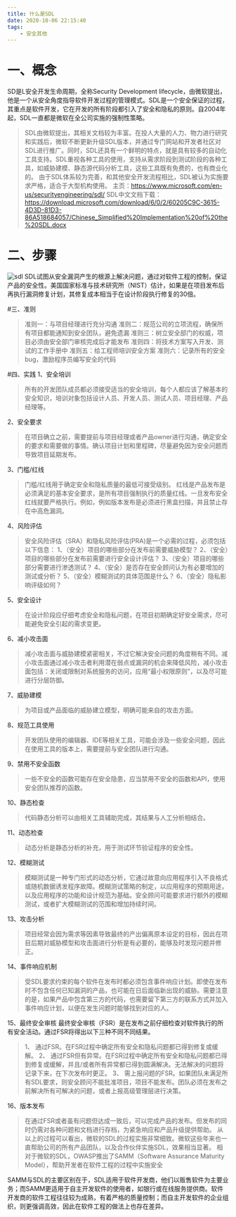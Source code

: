 ```yaml
---
title: 什么是SDL
date: 2020-10-06 22:15:40
tags:
    - 安全其他
---
```


# 一、概念
SD是L安全开发生命周期，全称Security Development lifecycle，由微软提出，他是一个从安全角度指导软件开发过程的管理模式。SDL是一个安全保证的过程，其重点是软件开发，它在开发的所有阶段都引入了安全和隐私的原则。自2004年起，SDL一直都是微软在全公司实施的强制性策略。

<!--more-->

>SDL由微软提出，其相关文档较为丰富。在投人大量的人力、物力进行研究和实践后，微软不断更新升级SDL版本，并通过专门网站和开发者社区对SDL进行推广。同时，SDL还具有一个鲜明的特点，就是具有较多的自动化工具支持。SDL重视各种工具的使用，支持从需求阶段到测试阶段的各种工具，如威胁建模、静态源代码分析工具，这些工具既有免费的，也有商业化的。
由于SDL体系较为完善，和其他安全开发流程相比，SDL被认为实施要求严格，适合于大型机构使用。
主页：https://www.microsoft.com/en-us/securityengineering/sdl/
SDL中文文档下载：
https://download.microsoft.com/download/6/0/2/60205C9C-3615-4D3D-81D3-86A518684057/Chinese_Simplified%20Implementation%20of%20the%20SDL.docx

# 二、步骤

![sdl](SDL.png)
SDL试图从安全漏洞产生的根源上解决问题，通过对软件工程的控制，保证产品的安全性。美国国家标准与技术研究所（NIST）估计，如果是在项目发布后再执行漏洞修复计划，其修复成本相当于在设计阶段执行修复的30倍。

#三、准则
>准则一：与项目经理进行充分沟通
准则二：规范公司的立项流程，确保所有项目都能通知到安全团队，避免遗漏
准则三：树立安全部门的权威，项目必须由安全部门审核完成后才能发布
准则四：将技术方案写入开发、测试的工作手册中
准则五：给工程师培训安全方案
准则六：记录所有的安全bug，激励程序员编写安全的代码

#四、实践
1、安全培训
>所有的开发团队成员都必须接受适当的安全培训，每个人都应该了解基本的安全知识，培训对象包括设计人员、开发人员、测试人员、项目经理、产品经理等。

2、安全要求
>在项目确立之前，需要提前与项目经理或者产品owner进行沟通，确定安全的要求和需要做的事情。确认项目计划和里程碑，尽量避免因为安全问题而导致项目延期发布。

3、门槛/红线
>门槛/红线用于确定安全和隐私质量的最低可接受级别。
红线是产品发布是必须满足的基本安全要求，是所有项目强制执行的质量红线。一旦发布安全红线就要严格执行。例如，例如版本发布是必须进行黑盒扫描，并且禁止存在中高危漏洞。

4、风险评估
>安全风险评估（SRA）和隐私风险评估(PRA)是一个必需的过程，必须包括以下信息：
1、（安全）项目的哪些部分在发布前需要威胁模型？
2、（安全）项目的哪些部分在发布前需要进行安全设计评估？
3、（安全）项目的哪些部分需要进行渗透测试？
4、（安全）是否存在安全顾问认为有必要增加的测试或分析？
5、（安全）模糊测试的具体范围是什么？
6、（安全）隐私影响评级如何？

5、安全设计
>在设计阶段应仔细考虑安全和隐私问题，在项目初期确定好安全需求，尽可能避免安全引起的需求变更。

6、减小攻击面
>减小攻击面与威胁建模紧密相关，不过它解决安全问题的角度稍有不同。减小攻击面通过减小攻击者利用潜在弱点或漏洞的机会来降低风险，减小攻击面包括：关闭或限制对系统服务的访问，应用“最小权限原则”，以及尽可能进行分层防御。

7、威胁建模
>为项目或产品面临的威胁建立模型，明确可能来自的攻击方面。

8、规范工具使用
>开发团队使用的编辑器、IDE等相关工具，可能会涉及一些安全问题，因此在使用工具的版本上，需要提前与安全团队进行沟通。

9、禁用不安全函数
>一些不安全的函数可能存在安全隐患，应当禁用不安全的函数和API，使用安全团队推荐的函数。

10、静态检查
>代码静态分析可以由相关工具辅助完成，其结果与人工分析相结合。

11、动态检查
>动态分析是静态分析的补充，用于测试环节验证程序的安全性。

12、模糊测试
>模糊测试是一种专门形式的动态分析，它通过故意向应用程序引入不良格式或随机数据诱发程序故障。模糊测试策略的制定，以应用程序的预期用途，以及应用程序的功能和设计规范为基础。安全顾问可能要求进行额外的模糊测试，或者扩大模糊测试的范围和增加持续时间。

13、攻击分析
>项目经常会因为需求等因素导致最终的产出偏离原本设定的目标，因此在项目后期对威胁模型和攻击面进行分析是有必要的，能够及时发现问题并修正。

14、事件响应机制
>受SDL要求约束的每个软件在发布时都必须包含事件响应计划。即使在发布时不包含任何已知漏洞的产品，也可能在日后面临新出现的威胁。需要注意的是，如果产品中包含第三方的代码，也需要留下第三方的联系方式并加入事件响应计划，以便在发生问题时能够找到对应的人。

15、最终安全审核
最终安全审核（FSR）是在发布之前仔细检查对软件执行的所有安全活动。通过FSR将得出以下三种不同不同结果。
>1、 通过FSR。在FSR过程中确定所有安全和隐私问题都已得到修复或缓解。
2、 通过FSR但有异常。在FSR过程中确定所有安全和隐私问题都已得到修复或缓解，并且/或者所有异常都已得到圆满解决。无法解决的问题将记录下来，在下次发布时更正。
3、 需上报问题的FSR。如果团队未满足所有SDL要求，则安全顾问不能批准项目，项目不能发布。团队必须在发布之前解决所有可解决的问题，或者上报高级管理层进行决策。

16、版本发布
>在通过FSR或者虽有问题但达成一致后，可以完成产品的发布。但发布的同时仍需对各种问题和文档进行存档，为紧急响应和产品升级提供帮助。
从以上的过程可以看出，微软的SDL的过程实施非常细致。微软这些年来也一直帮助公司的所有产品团队，以及合作伙伴实施SDL，效果相当显著。
相对于微软的SDL，OWASP推出了SAMM（Software Assurance Maturity Model），帮助开发者在软件工程的过程中实施安全

SAMM与SDL的主要区别在于，SDL适用于软件开发商，他们以贩售软件为主要业务；而SAMM更适用于自主开发软件的使用者，如银行或在线服务提供商。软件开发商的软件工程往往较为成熟，有着严格的质量控制；而自主开发软件的企业组织，则更强调高效，因此在软件工程的做法上也存在差异。
